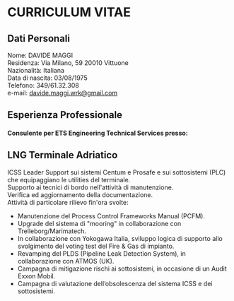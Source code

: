 CURRICULUM VITAE
================   
## Dati Personali  

Nome: DAVIDE MAGGI     
Residenza: Via Milano, 59 20010 Vittuone   
Nazionalità: Italiana   
Data di nascita: 03/08/1975    
Telefono: 349/61.32.308      
e-mail: davide.maggi.wrk@gmail.com   

## Esperienza Professionale

#### Consulente per ETS Engineering Technical Services presso:   

## LNG Terminale Adriatico   
ICSS Leader Support sui sistemi Centum e Prosafe e sui sottosistemi (PLC) che equipaggiano le utilities del terminale.   
Supporto ai tecnici di bordo nell'attività di manutenzione.   
Verifica ed aggiornamento della documentazione.   
Attività di particolare rilievo fin'ora svolte:
- Manutenzione del Process Control Frameworks Manual (PCFM).
- Upgrade del sistema di "mooring" in collaborazione con Trelleborg/Marimatech.
- In collaborazione con Yokogawa Italia, sviluppo logica di supporto allo svolgimento del voting test del Fire & Gas di impianto.
- Revamping del PLDS (Pipeline Leak Detection System), in collaborazione con ATMOS (UK).
- Campagna di mitigazione rischi ai sottosistemi, in occasione di un Audit Exxon Mobil.
- Campagna di valutazione dell’obsolescenza del sistema ICSS e dei sottosistemi.
